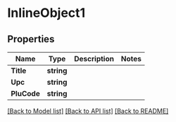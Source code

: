 # InlineObject1

## Properties

Name | Type | Description | Notes
------------ | ------------- | ------------- | -------------
**Title** | **string** |  | 
**Upc** | **string** |  | 
**PluCode** | **string** |  | 

[[Back to Model list]](../README.md#documentation-for-models) [[Back to API list]](../README.md#documentation-for-api-endpoints) [[Back to README]](../README.md)


